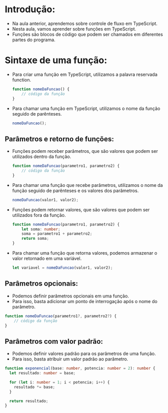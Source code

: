 # Introdução:
- Na aula anterior, aprendemos sobre controle de fluxo em TypeScript.
- Nesta aula, vamos aprender sobre funções em TypeScript.
- Funções são blocos de código que podem ser chamados em diferentes partes do programa.
  
# Sintaxe de uma função:

- Para criar uma função em TypeScript, utilizamos a palavra reservada function.

    ```typescript
    function nomeDaFuncao() {
        // código da função
    }
    ```
- Para chamar uma função em TypeScript, utilizamos o nome da função seguido de parênteses.

    ```typescript
    nomeDaFuncao();
    ```
## Parâmetros e retorno de funções:
- Funções podem receber parâmetros, que são valores que podem ser utilizados dentro da função.

    ```typescript
    function nomeDaFuncao(parametro1, parametro2) {
        // código da função
    }
    ```
- Para chamar uma função que recebe parâmetros, utilizamos o nome da função seguido de parênteses e os valores dos parâmetros.

    ```typescript
    nomeDaFuncao(valor1, valor2);
    ```
- Funções podem retornar valores, que são valores que podem ser utilizados fora da função.

    ```typescript
    function nomeDaFuncao(parametro1, parametro2) {
        let soma: number;
        soma = parametro1 + parametro2;
        return soma;
    }
    ```
- Para chamar uma função que retorna valores, podemos armazenar o valor retornado em uma variável.

    ```typescript
    let variavel = nomeDaFuncao(valor1, valor2);
    ```

## Parâmetros opcionais:
- Podemos definir parâmetros opcionais em uma função.
- Para isso, basta adicionar um ponto de interrogação após o nome do parâmetro.

```typescript
function nomeDaFuncao(parametro1?, parametro2?) {
    // código da função
}
```

## Parâmetros com valor padrão:
- Podemos definir valores padrão para os parâmetros de uma função.
- Para isso, basta atribuir um valor padrão ao parâmetro.

```typescript
function exponencial(base: number, potencia: number = 2): number {
  let resultado: number = base;

  for (let i: number = 1; i < potencia; i++) {
    resultado *= base;
  }

  return resultado;
}
```